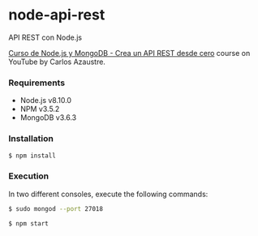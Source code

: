 # node-api-rest
API REST con Node.js

[Curso de Node.js y MongoDB - Crea un API REST desde cero](https://www.youtube.com/playlist?list=PLUdlARNXMVkk7E88zOrphPyGdS50Tadlr) course on YouTube by Carlos Azaustre.

### Requirements
 - Node.js v8.10.0
 - NPM v3.5.2
 - MongoDB v3.6.3
 

### Installation
```sh
$ npm install
```

### Execution
In two different consoles, execute the following commands:

```sh
$ sudo mongod --port 27018
```

```sh
$ npm start
```

